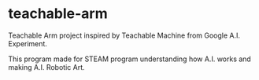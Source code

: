 # teachable-arm

Teachable Arm project inspired by Teachable Machine from Google A.I. Experiment.

This program made for STEAM program understanding how A.I. works and making A.I. Robotic Art.
